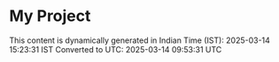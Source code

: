 # My Project

This content is dynamically generated in Indian Time (IST): 2025-03-14 15:23:31 IST
Converted to UTC: 2025-03-14 09:53:31 UTC
